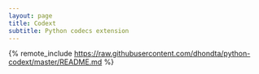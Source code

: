 ```yaml
---
layout: page
title: Codext
subtitle: Python codecs extension
---
```

{% remote_include https://raw.githubusercontent.com/dhondta/python-codext/master/README.md %}
